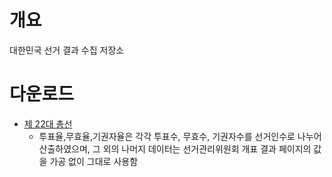 # 개요
대한민국 선거 결과 수집 저장소

# 다운로드
* [제 22대 총선](https://github.com/youhogeon/election-result/archive/refs/heads/main.zip)
  * 투표율,무효율,기권자율은 각각 투표수, 무효수, 기권자수를 선거인수로 나누어 산출하였으며, 그 외의 나머지 데이터는 선거관리위원회 개표 결과 페이지의 값을 가공 없이 그대로 사용함
